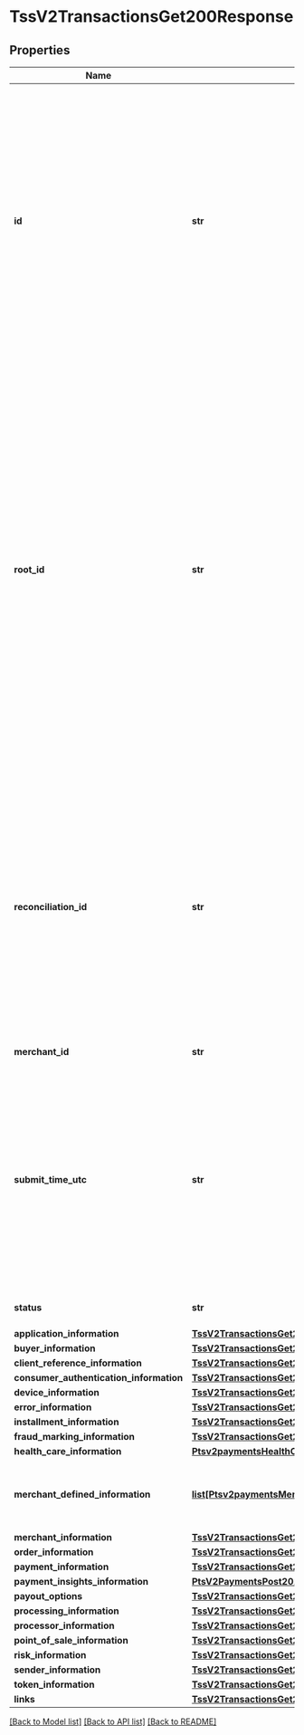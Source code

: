 # TssV2TransactionsGet200Response

## Properties
Name | Type | Description | Notes
------------ | ------------- | ------------- | -------------
**id** | **str** | An unique identification number generated by Cybersource to identify the submitted request. Returned by all services. It is also appended to the endpoint of the resource. On incremental authorizations, this value with be the same as the identification number returned in the original authorization response.  | [optional] 
**root_id** | **str** | Contains the transaction identifier for the first transaction in the series of transactions. For example, you might send an authorization request for a payment, followed by a capture request for that payment, and then a refund request for that captured payment. Each of those requests, if successful, creates a resource that is assigned an identifier, which is returned in the response. The rootId identifies the first ID in the series, which in this case would be the ID of the original authorization. | [optional] 
**reconciliation_id** | **str** | Reference number for the transaction. Depending on how your Cybersource account is configured, this value could either be provided in the API request or generated by CyberSource. The actual value used in the request to the processor is provided back to you by Cybersource in the response.  | [optional] 
**merchant_id** | **str** | Your CyberSource merchant ID. | [optional] 
**submit_time_utc** | **str** | Time of request in UTC. Format: &#x60;YYYY-MM-DDThh:mm:ssZ&#x60; **Example** &#x60;2016-08-11T22:47:57Z&#x60; equals August 11, 2016, at 22:47:57 (10:47:57 p.m.). The &#x60;T&#x60; separates the date and the time. The &#x60;Z&#x60; indicates UTC.  Returned by Cybersource for all services.  | [optional] 
**status** | **str** | The status of the submitted transaction. | [optional] 
**application_information** | [**TssV2TransactionsGet200ResponseApplicationInformation**](TssV2TransactionsGet200ResponseApplicationInformation.md) |  | [optional] 
**buyer_information** | [**TssV2TransactionsGet200ResponseBuyerInformation**](TssV2TransactionsGet200ResponseBuyerInformation.md) |  | [optional] 
**client_reference_information** | [**TssV2TransactionsGet200ResponseClientReferenceInformation**](TssV2TransactionsGet200ResponseClientReferenceInformation.md) |  | [optional] 
**consumer_authentication_information** | [**TssV2TransactionsGet200ResponseConsumerAuthenticationInformation**](TssV2TransactionsGet200ResponseConsumerAuthenticationInformation.md) |  | [optional] 
**device_information** | [**TssV2TransactionsGet200ResponseDeviceInformation**](TssV2TransactionsGet200ResponseDeviceInformation.md) |  | [optional] 
**error_information** | [**TssV2TransactionsGet200ResponseErrorInformation**](TssV2TransactionsGet200ResponseErrorInformation.md) |  | [optional] 
**installment_information** | [**TssV2TransactionsGet200ResponseInstallmentInformation**](TssV2TransactionsGet200ResponseInstallmentInformation.md) |  | [optional] 
**fraud_marking_information** | [**TssV2TransactionsGet200ResponseFraudMarkingInformation**](TssV2TransactionsGet200ResponseFraudMarkingInformation.md) |  | [optional] 
**health_care_information** | [**Ptsv2paymentsHealthCareInformation**](Ptsv2paymentsHealthCareInformation.md) |  | [optional] 
**merchant_defined_information** | [**list[Ptsv2paymentsMerchantDefinedInformation]**](Ptsv2paymentsMerchantDefinedInformation.md) | The object containing the custom data that the merchant defines.  | [optional] 
**merchant_information** | [**TssV2TransactionsGet200ResponseMerchantInformation**](TssV2TransactionsGet200ResponseMerchantInformation.md) |  | [optional] 
**order_information** | [**TssV2TransactionsGet200ResponseOrderInformation**](TssV2TransactionsGet200ResponseOrderInformation.md) |  | [optional] 
**payment_information** | [**TssV2TransactionsGet200ResponsePaymentInformation**](TssV2TransactionsGet200ResponsePaymentInformation.md) |  | [optional] 
**payment_insights_information** | [**PtsV2PaymentsPost201ResponsePaymentInsightsInformation**](PtsV2PaymentsPost201ResponsePaymentInsightsInformation.md) |  | [optional] 
**payout_options** | [**TssV2TransactionsGet200ResponsePayoutOptions**](TssV2TransactionsGet200ResponsePayoutOptions.md) |  | [optional] 
**processing_information** | [**TssV2TransactionsGet200ResponseProcessingInformation**](TssV2TransactionsGet200ResponseProcessingInformation.md) |  | [optional] 
**processor_information** | [**TssV2TransactionsGet200ResponseProcessorInformation**](TssV2TransactionsGet200ResponseProcessorInformation.md) |  | [optional] 
**point_of_sale_information** | [**TssV2TransactionsGet200ResponsePointOfSaleInformation**](TssV2TransactionsGet200ResponsePointOfSaleInformation.md) |  | [optional] 
**risk_information** | [**TssV2TransactionsGet200ResponseRiskInformation**](TssV2TransactionsGet200ResponseRiskInformation.md) |  | [optional] 
**sender_information** | [**TssV2TransactionsGet200ResponseSenderInformation**](TssV2TransactionsGet200ResponseSenderInformation.md) |  | [optional] 
**token_information** | [**TssV2TransactionsGet200ResponseTokenInformation**](TssV2TransactionsGet200ResponseTokenInformation.md) |  | [optional] 
**links** | [**TssV2TransactionsGet200ResponseLinks**](TssV2TransactionsGet200ResponseLinks.md) |  | [optional] 

[[Back to Model list]](../README.md#documentation-for-models) [[Back to API list]](../README.md#documentation-for-api-endpoints) [[Back to README]](../README.md)


